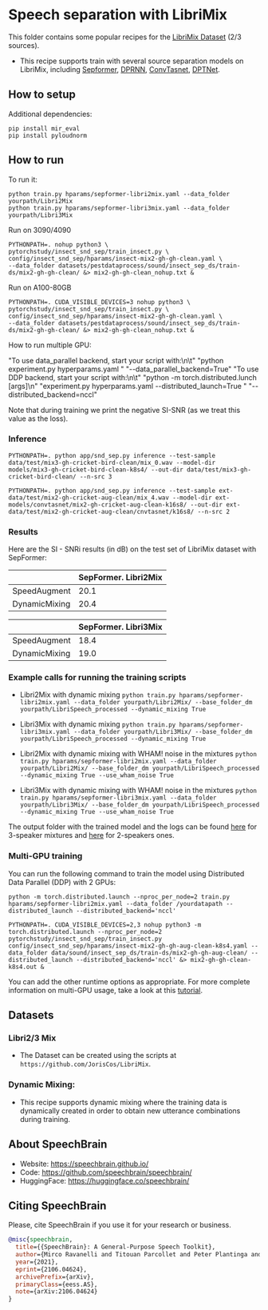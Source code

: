 # Speech separation with LibriMix

This folder contains some popular recipes for the [LibriMix Dataset](https://arxiv.org/pdf/2005.11262.pdf) (2/3 sources).

* This recipe supports train with several source separation models on LibriMix, including [Sepformer](https://arxiv.org/abs/2010.13154), [DPRNN](https://arxiv.org/abs/1910.06379), [ConvTasnet](https://arxiv.org/abs/1809.07454), [DPTNet](https://arxiv.org/abs/2007.13975).

## How to setup

Additional dependencies:
```
pip install mir_eval
pip install pyloudnorm
```

## How to run
To run it:

```shell
python train.py hparams/sepformer-libri2mix.yaml --data_folder yourpath/Libri2Mix
python train.py hparams/sepformer-libri3mix.yaml --data_folder yourpath/Libri3Mix
```

Run on 3090/4090

```shell
PYTHONPATH=. nohup python3 \
pytorchstudy/insect_snd_sep/train_insect.py \
config/insect_snd_sep/hparams/insect-mix2-gh-gh-clean.yaml \
--data_folder datasets/pestdataprocess/sound/insect_sep_ds/train-ds/mix2-gh-gh-clean/ &> mix2-gh-gh-clean_nohup.txt &
```

Run on A100-80GB

```shell
PYTHONPATH=. CUDA_VISIBLE_DEVICES=3 nohup python3 \
pytorchstudy/insect_snd_sep/train_insect.py \
config/insect_snd_sep/hparams/insect-mix2-gh-gh-clean.yaml \
--data_folder datasets/pestdataprocess/sound/insect_sep_ds/train-ds/mix2-gh-gh-clean/ &> mix2-gh-gh-clean_nohup.txt &
```

How to run multiple GPU:

  "To use data_parallel backend, start your script with:\n\t"
                "python experiment.py hyperparams.yaml "
                "--data_parallel_backend=True"
                "To use DDP backend, start your script with:\n\t"
                "python -m torch.distributed.lunch [args]\n"
                "experiment.py hyperparams.yaml --distributed_launch=True "
                "--distributed_backend=nccl"


Note that during training we print the negative SI-SNR (as we treat this value as the loss).

### Inference

```shell
PYTHONPATH=. python app/snd_sep.py inference --test-sample data/test/mix3-gh-cricket-bird-clean/mix_0.wav --model-dir models/mix3-gh-cricket-bird-clean-k8s4/ --out-dir data/test/mix3-gh-cricket-bird-clean/ --n-src 3

PYTHONPATH=. python app/snd_sep.py inference --test-sample ext-data/test/mix2-gh-cricket-aug-clean/mix_4.wav --model-dir ext-models/convtasnet/mix2-gh-cricket-aug-clean-k16s8/ --out-dir ext-data/test/mix2-gh-cricket-aug-clean/cnvtasnet/k16s8/ --n-src 2
```

### Results

Here are the SI - SNRi results (in dB) on the test set of LibriMix dataset with SepFormer:

| | SepFormer. Libri2Mix |
| --- | --- |
|SpeedAugment | 20.1|
|DynamicMixing | 20.4|


| | SepFormer. Libri3Mix |
| --- | --- |
|SpeedAugment | 18.4|
|DynamicMixing | 19.0|


### Example calls for running the training scripts

* Libri2Mix with dynamic mixing `python train.py hparams/sepformer-libri2mix.yaml --data_folder yourpath/Libri2Mix/ --base_folder_dm yourpath/LibriSpeech_processed --dynamic_mixing True`

* Libri3Mix with dynamic mixing `python train.py hparams/sepformer-libri3mix.yaml --data_folder yourpath/Libri3Mix/ --base_folder_dm yourpath/LibriSpeech_processed --dynamic_mixing True`

* Libri2Mix with dynamic mixing with WHAM! noise in the mixtures `python train.py hparams/sepformer-libri2mix.yaml --data_folder yourpath/Libri2Mix/ --base_folder_dm yourpath/LibriSpeech_processed --dynamic_mixing True --use_wham_noise True`

* Libri3Mix with dynamic mixing with WHAM! noise in the mixtures `python train.py hparams/sepformer-libri3mix.yaml --data_folder yourpath/Libri3Mix/ --base_folder_dm yourpath/LibriSpeech_processed --dynamic_mixing True --use_wham_noise True`


The output folder with the trained model and the logs can be found [here](https://drive.google.com/drive/folders/1DN49LtAs6cq1X0jZ8tRMlh2Pj6AecClz?usp=sharing) for 3-speaker mixtures and [here](https://drive.google.com/drive/folders/1NPTXw4i9Vmahhr5BSQQa-ZTTm45FwYJA?usp=sharing) for 2-speakers ones.

### Multi-GPU training

You can run the following command to train the model using Distributed Data Parallel (DDP) with 2 GPUs:

```
python -m torch.distributed.launch --nproc_per_node=2 train.py hparams/sepformer-libri2mix.yaml --data_folder /yourdatapath --distributed_launch --distributed_backend='nccl'

PYTHONPATH=. CUDA_VISIBLE_DEVICES=2,3 nohup python3 -m torch.distributed.launch --nproc_per_node=2 pytorchstudy/insect_snd_sep/train_insect.py config/insect_snd_sep/hparams/insect-mix2-gh-gh-aug-clean-k8s4.yaml --data_folder data/sound/insect_sep_ds/train-ds/mix2-gh-gh-aug-clean/ --distributed_launch --distributed_backend='nccl' &> mix2-gh-gh-clean-k8s4.out &
```
You can add the other runtime options as appropriate. For more complete information on multi-GPU usage, take a look at this [tutorial](https://colab.research.google.com/drive/13pBUacPiotw1IvyffvGZ-HrtBr9T6l15?usp=sharing).

## Datasets

### Libri2/3 Mix
* The Dataset can be created using the scripts at `https://github.com/JorisCos/LibriMix`.


### Dynamic Mixing:

* This recipe supports dynamic mixing where the training data is dynamically created in order to obtain new utterance combinations during training.


## **About SpeechBrain**
- Website: https://speechbrain.github.io/
- Code: https://github.com/speechbrain/speechbrain/
- HuggingFace: https://huggingface.co/speechbrain/


## **Citing SpeechBrain**
Please, cite SpeechBrain if you use it for your research or business.

```bibtex
@misc{speechbrain,
  title={{SpeechBrain}: A General-Purpose Speech Toolkit},
  author={Mirco Ravanelli and Titouan Parcollet and Peter Plantinga and Aku Rouhe and Samuele Cornell and Loren Lugosch and Cem Subakan and Nauman Dawalatabad and Abdelwahab Heba and Jianyuan Zhong and Ju-Chieh Chou and Sung-Lin Yeh and Szu-Wei Fu and Chien-Feng Liao and Elena Rastorgueva and François Grondin and William Aris and Hwidong Na and Yan Gao and Renato De Mori and Yoshua Bengio},
  year={2021},
  eprint={2106.04624},
  archivePrefix={arXiv},
  primaryClass={eess.AS},
  note={arXiv:2106.04624}
}
```

